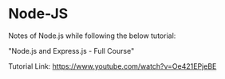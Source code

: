# Node-JS
Notes of Node.js while following the below tutorial:


"Node.js and Express.js - Full Course" 


Tutorial Link: https://www.youtube.com/watch?v=Oe421EPjeBE


